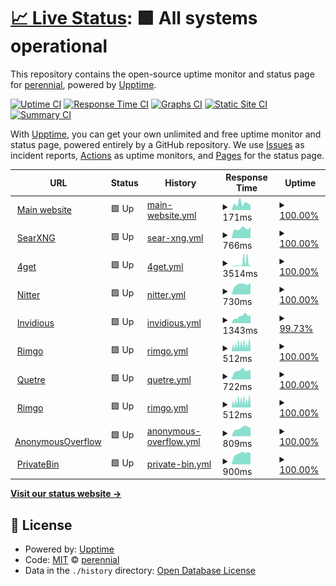 # [📈 Live Status](https://status.perennialte.ch): <!--live status--> **🟩 All systems operational**

This repository contains the open-source uptime monitor and status page for [perennial](https://perennialte.ch), powered by [Upptime](https://github.com/upptime/upptime).

[![Uptime CI](https://github.com/perennialtech/upptime/workflows/Uptime%20CI/badge.svg)](https://github.com/perennialtech/upptime/actions?query=workflow%3A%22Uptime+CI%22)
[![Response Time CI](https://github.com/perennialtech/upptime/workflows/Response%20Time%20CI/badge.svg)](https://github.com/perennialtech/upptime/actions?query=workflow%3A%22Response+Time+CI%22)
[![Graphs CI](https://github.com/perennialtech/upptime/workflows/Graphs%20CI/badge.svg)](https://github.com/perennialtech/upptime/actions?query=workflow%3A%22Graphs+CI%22)
[![Static Site CI](https://github.com/perennialtech/upptime/workflows/Static%20Site%20CI/badge.svg)](https://github.com/perennialtech/upptime/actions?query=workflow%3A%22Static+Site+CI%22)
[![Summary CI](https://github.com/perennialtech/upptime/workflows/Summary%20CI/badge.svg)](https://github.com/perennialtech/upptime/actions?query=workflow%3A%22Summary+CI%22)

With [Upptime](https://upptime.js.org), you can get your own unlimited and free uptime monitor and status page, powered entirely by a GitHub repository. We use [Issues](https://github.com/perennialtech/upptime/issues) as incident reports, [Actions](https://github.com/perennialtech/upptime/actions) as uptime monitors, and [Pages](https://status.perennialte.ch) for the status page.

<!--start: status pages-->
<!-- This summary is generated by Upptime (https://github.com/upptime/upptime) -->
<!-- Do not edit this manually, your changes will be overwritten -->
<!-- prettier-ignore -->
| URL | Status | History | Response Time | Uptime |
| --- | ------ | ------- | ------------- | ------ |
| <img alt="" src="https://icons.duckduckgo.com/ip3/perennialte.ch.ico" height="13"> [Main website](https://perennialte.ch/home) | 🟩 Up | [main-website.yml](https://github.com/perennialtech/upptime/commits/HEAD/history/main-website.yml) | <details><summary><img alt="Response time graph" src="./graphs/main-website/response-time-week.png" height="20"> 171ms</summary><br><a href="https://status.perennialte.ch/history/main-website"><img alt="Response time 301" src="https://img.shields.io/endpoint?url=https%3A%2F%2Fraw.githubusercontent.com%2Fperennialtech%2Fupptime%2FHEAD%2Fapi%2Fmain-website%2Fresponse-time.json"></a><br><a href="https://status.perennialte.ch/history/main-website"><img alt="24-hour response time 119" src="https://img.shields.io/endpoint?url=https%3A%2F%2Fraw.githubusercontent.com%2Fperennialtech%2Fupptime%2FHEAD%2Fapi%2Fmain-website%2Fresponse-time-day.json"></a><br><a href="https://status.perennialte.ch/history/main-website"><img alt="7-day response time 171" src="https://img.shields.io/endpoint?url=https%3A%2F%2Fraw.githubusercontent.com%2Fperennialtech%2Fupptime%2FHEAD%2Fapi%2Fmain-website%2Fresponse-time-week.json"></a><br><a href="https://status.perennialte.ch/history/main-website"><img alt="30-day response time 215" src="https://img.shields.io/endpoint?url=https%3A%2F%2Fraw.githubusercontent.com%2Fperennialtech%2Fupptime%2FHEAD%2Fapi%2Fmain-website%2Fresponse-time-month.json"></a><br><a href="https://status.perennialte.ch/history/main-website"><img alt="1-year response time 301" src="https://img.shields.io/endpoint?url=https%3A%2F%2Fraw.githubusercontent.com%2Fperennialtech%2Fupptime%2FHEAD%2Fapi%2Fmain-website%2Fresponse-time-year.json"></a></details> | <details><summary><a href="https://status.perennialte.ch/history/main-website">100.00%</a></summary><a href="https://status.perennialte.ch/history/main-website"><img alt="All-time uptime 100.00%" src="https://img.shields.io/endpoint?url=https%3A%2F%2Fraw.githubusercontent.com%2Fperennialtech%2Fupptime%2FHEAD%2Fapi%2Fmain-website%2Fuptime.json"></a><br><a href="https://status.perennialte.ch/history/main-website"><img alt="24-hour uptime 100.00%" src="https://img.shields.io/endpoint?url=https%3A%2F%2Fraw.githubusercontent.com%2Fperennialtech%2Fupptime%2FHEAD%2Fapi%2Fmain-website%2Fuptime-day.json"></a><br><a href="https://status.perennialte.ch/history/main-website"><img alt="7-day uptime 100.00%" src="https://img.shields.io/endpoint?url=https%3A%2F%2Fraw.githubusercontent.com%2Fperennialtech%2Fupptime%2FHEAD%2Fapi%2Fmain-website%2Fuptime-week.json"></a><br><a href="https://status.perennialte.ch/history/main-website"><img alt="30-day uptime 100.00%" src="https://img.shields.io/endpoint?url=https%3A%2F%2Fraw.githubusercontent.com%2Fperennialtech%2Fupptime%2FHEAD%2Fapi%2Fmain-website%2Fuptime-month.json"></a><br><a href="https://status.perennialte.ch/history/main-website"><img alt="1-year uptime 100.00%" src="https://img.shields.io/endpoint?url=https%3A%2F%2Fraw.githubusercontent.com%2Fperennialtech%2Fupptime%2FHEAD%2Fapi%2Fmain-website%2Fuptime-year.json"></a></details>
| <img alt="" src="https://icons.duckduckgo.com/ip3/searx.perennialte.ch.ico" height="13"> [SearXNG](https://searx.perennialte.ch) | 🟩 Up | [sear-xng.yml](https://github.com/perennialtech/upptime/commits/HEAD/history/sear-xng.yml) | <details><summary><img alt="Response time graph" src="./graphs/sear-xng/response-time-week.png" height="20"> 766ms</summary><br><a href="https://status.perennialte.ch/history/sear-xng"><img alt="Response time 723" src="https://img.shields.io/endpoint?url=https%3A%2F%2Fraw.githubusercontent.com%2Fperennialtech%2Fupptime%2FHEAD%2Fapi%2Fsear-xng%2Fresponse-time.json"></a><br><a href="https://status.perennialte.ch/history/sear-xng"><img alt="24-hour response time 779" src="https://img.shields.io/endpoint?url=https%3A%2F%2Fraw.githubusercontent.com%2Fperennialtech%2Fupptime%2FHEAD%2Fapi%2Fsear-xng%2Fresponse-time-day.json"></a><br><a href="https://status.perennialte.ch/history/sear-xng"><img alt="7-day response time 766" src="https://img.shields.io/endpoint?url=https%3A%2F%2Fraw.githubusercontent.com%2Fperennialtech%2Fupptime%2FHEAD%2Fapi%2Fsear-xng%2Fresponse-time-week.json"></a><br><a href="https://status.perennialte.ch/history/sear-xng"><img alt="30-day response time 709" src="https://img.shields.io/endpoint?url=https%3A%2F%2Fraw.githubusercontent.com%2Fperennialtech%2Fupptime%2FHEAD%2Fapi%2Fsear-xng%2Fresponse-time-month.json"></a><br><a href="https://status.perennialte.ch/history/sear-xng"><img alt="1-year response time 723" src="https://img.shields.io/endpoint?url=https%3A%2F%2Fraw.githubusercontent.com%2Fperennialtech%2Fupptime%2FHEAD%2Fapi%2Fsear-xng%2Fresponse-time-year.json"></a></details> | <details><summary><a href="https://status.perennialte.ch/history/sear-xng">100.00%</a></summary><a href="https://status.perennialte.ch/history/sear-xng"><img alt="All-time uptime 100.00%" src="https://img.shields.io/endpoint?url=https%3A%2F%2Fraw.githubusercontent.com%2Fperennialtech%2Fupptime%2FHEAD%2Fapi%2Fsear-xng%2Fuptime.json"></a><br><a href="https://status.perennialte.ch/history/sear-xng"><img alt="24-hour uptime 100.00%" src="https://img.shields.io/endpoint?url=https%3A%2F%2Fraw.githubusercontent.com%2Fperennialtech%2Fupptime%2FHEAD%2Fapi%2Fsear-xng%2Fuptime-day.json"></a><br><a href="https://status.perennialte.ch/history/sear-xng"><img alt="7-day uptime 100.00%" src="https://img.shields.io/endpoint?url=https%3A%2F%2Fraw.githubusercontent.com%2Fperennialtech%2Fupptime%2FHEAD%2Fapi%2Fsear-xng%2Fuptime-week.json"></a><br><a href="https://status.perennialte.ch/history/sear-xng"><img alt="30-day uptime 100.00%" src="https://img.shields.io/endpoint?url=https%3A%2F%2Fraw.githubusercontent.com%2Fperennialtech%2Fupptime%2FHEAD%2Fapi%2Fsear-xng%2Fuptime-month.json"></a><br><a href="https://status.perennialte.ch/history/sear-xng"><img alt="1-year uptime 100.00%" src="https://img.shields.io/endpoint?url=https%3A%2F%2Fraw.githubusercontent.com%2Fperennialtech%2Fupptime%2FHEAD%2Fapi%2Fsear-xng%2Fuptime-year.json"></a></details>
| <img alt="" src="https://icons.duckduckgo.com/ip3/4get.perennialte.ch.ico" height="13"> [4get](https://4get.perennialte.ch) | 🟩 Up | [4get.yml](https://github.com/perennialtech/upptime/commits/HEAD/history/4get.yml) | <details><summary><img alt="Response time graph" src="./graphs/4get/response-time-week.png" height="20"> 3514ms</summary><br><a href="https://status.perennialte.ch/history/4get"><img alt="Response time 1232" src="https://img.shields.io/endpoint?url=https%3A%2F%2Fraw.githubusercontent.com%2Fperennialtech%2Fupptime%2FHEAD%2Fapi%2F4get%2Fresponse-time.json"></a><br><a href="https://status.perennialte.ch/history/4get"><img alt="24-hour response time 814" src="https://img.shields.io/endpoint?url=https%3A%2F%2Fraw.githubusercontent.com%2Fperennialtech%2Fupptime%2FHEAD%2Fapi%2F4get%2Fresponse-time-day.json"></a><br><a href="https://status.perennialte.ch/history/4get"><img alt="7-day response time 3514" src="https://img.shields.io/endpoint?url=https%3A%2F%2Fraw.githubusercontent.com%2Fperennialtech%2Fupptime%2FHEAD%2Fapi%2F4get%2Fresponse-time-week.json"></a><br><a href="https://status.perennialte.ch/history/4get"><img alt="30-day response time 1556" src="https://img.shields.io/endpoint?url=https%3A%2F%2Fraw.githubusercontent.com%2Fperennialtech%2Fupptime%2FHEAD%2Fapi%2F4get%2Fresponse-time-month.json"></a><br><a href="https://status.perennialte.ch/history/4get"><img alt="1-year response time 1232" src="https://img.shields.io/endpoint?url=https%3A%2F%2Fraw.githubusercontent.com%2Fperennialtech%2Fupptime%2FHEAD%2Fapi%2F4get%2Fresponse-time-year.json"></a></details> | <details><summary><a href="https://status.perennialte.ch/history/4get">100.00%</a></summary><a href="https://status.perennialte.ch/history/4get"><img alt="All-time uptime 100.00%" src="https://img.shields.io/endpoint?url=https%3A%2F%2Fraw.githubusercontent.com%2Fperennialtech%2Fupptime%2FHEAD%2Fapi%2F4get%2Fuptime.json"></a><br><a href="https://status.perennialte.ch/history/4get"><img alt="24-hour uptime 100.00%" src="https://img.shields.io/endpoint?url=https%3A%2F%2Fraw.githubusercontent.com%2Fperennialtech%2Fupptime%2FHEAD%2Fapi%2F4get%2Fuptime-day.json"></a><br><a href="https://status.perennialte.ch/history/4get"><img alt="7-day uptime 100.00%" src="https://img.shields.io/endpoint?url=https%3A%2F%2Fraw.githubusercontent.com%2Fperennialtech%2Fupptime%2FHEAD%2Fapi%2F4get%2Fuptime-week.json"></a><br><a href="https://status.perennialte.ch/history/4get"><img alt="30-day uptime 100.00%" src="https://img.shields.io/endpoint?url=https%3A%2F%2Fraw.githubusercontent.com%2Fperennialtech%2Fupptime%2FHEAD%2Fapi%2F4get%2Fuptime-month.json"></a><br><a href="https://status.perennialte.ch/history/4get"><img alt="1-year uptime 100.00%" src="https://img.shields.io/endpoint?url=https%3A%2F%2Fraw.githubusercontent.com%2Fperennialtech%2Fupptime%2FHEAD%2Fapi%2F4get%2Fuptime-year.json"></a></details>
| <img alt="" src="https://icons.duckduckgo.com/ip3/nitter.perennialte.ch.ico" height="13"> [Nitter](https://nitter.perennialte.ch) | 🟩 Up | [nitter.yml](https://github.com/perennialtech/upptime/commits/HEAD/history/nitter.yml) | <details><summary><img alt="Response time graph" src="./graphs/nitter/response-time-week.png" height="20"> 730ms</summary><br><a href="https://status.perennialte.ch/history/nitter"><img alt="Response time 860" src="https://img.shields.io/endpoint?url=https%3A%2F%2Fraw.githubusercontent.com%2Fperennialtech%2Fupptime%2FHEAD%2Fapi%2Fnitter%2Fresponse-time.json"></a><br><a href="https://status.perennialte.ch/history/nitter"><img alt="24-hour response time 678" src="https://img.shields.io/endpoint?url=https%3A%2F%2Fraw.githubusercontent.com%2Fperennialtech%2Fupptime%2FHEAD%2Fapi%2Fnitter%2Fresponse-time-day.json"></a><br><a href="https://status.perennialte.ch/history/nitter"><img alt="7-day response time 730" src="https://img.shields.io/endpoint?url=https%3A%2F%2Fraw.githubusercontent.com%2Fperennialtech%2Fupptime%2FHEAD%2Fapi%2Fnitter%2Fresponse-time-week.json"></a><br><a href="https://status.perennialte.ch/history/nitter"><img alt="30-day response time 757" src="https://img.shields.io/endpoint?url=https%3A%2F%2Fraw.githubusercontent.com%2Fperennialtech%2Fupptime%2FHEAD%2Fapi%2Fnitter%2Fresponse-time-month.json"></a><br><a href="https://status.perennialte.ch/history/nitter"><img alt="1-year response time 860" src="https://img.shields.io/endpoint?url=https%3A%2F%2Fraw.githubusercontent.com%2Fperennialtech%2Fupptime%2FHEAD%2Fapi%2Fnitter%2Fresponse-time-year.json"></a></details> | <details><summary><a href="https://status.perennialte.ch/history/nitter">100.00%</a></summary><a href="https://status.perennialte.ch/history/nitter"><img alt="All-time uptime 99.98%" src="https://img.shields.io/endpoint?url=https%3A%2F%2Fraw.githubusercontent.com%2Fperennialtech%2Fupptime%2FHEAD%2Fapi%2Fnitter%2Fuptime.json"></a><br><a href="https://status.perennialte.ch/history/nitter"><img alt="24-hour uptime 100.00%" src="https://img.shields.io/endpoint?url=https%3A%2F%2Fraw.githubusercontent.com%2Fperennialtech%2Fupptime%2FHEAD%2Fapi%2Fnitter%2Fuptime-day.json"></a><br><a href="https://status.perennialte.ch/history/nitter"><img alt="7-day uptime 100.00%" src="https://img.shields.io/endpoint?url=https%3A%2F%2Fraw.githubusercontent.com%2Fperennialtech%2Fupptime%2FHEAD%2Fapi%2Fnitter%2Fuptime-week.json"></a><br><a href="https://status.perennialte.ch/history/nitter"><img alt="30-day uptime 100.00%" src="https://img.shields.io/endpoint?url=https%3A%2F%2Fraw.githubusercontent.com%2Fperennialtech%2Fupptime%2FHEAD%2Fapi%2Fnitter%2Fuptime-month.json"></a><br><a href="https://status.perennialte.ch/history/nitter"><img alt="1-year uptime 99.98%" src="https://img.shields.io/endpoint?url=https%3A%2F%2Fraw.githubusercontent.com%2Fperennialtech%2Fupptime%2FHEAD%2Fapi%2Fnitter%2Fuptime-year.json"></a></details>
| <img alt="" src="https://icons.duckduckgo.com/ip3/invidious.perennialte.ch.ico" height="13"> [Invidious](https://invidious.perennialte.ch) | 🟩 Up | [invidious.yml](https://github.com/perennialtech/upptime/commits/HEAD/history/invidious.yml) | <details><summary><img alt="Response time graph" src="./graphs/invidious/response-time-week.png" height="20"> 1343ms</summary><br><a href="https://status.perennialte.ch/history/invidious"><img alt="Response time 1209" src="https://img.shields.io/endpoint?url=https%3A%2F%2Fraw.githubusercontent.com%2Fperennialtech%2Fupptime%2FHEAD%2Fapi%2Finvidious%2Fresponse-time.json"></a><br><a href="https://status.perennialte.ch/history/invidious"><img alt="24-hour response time 1229" src="https://img.shields.io/endpoint?url=https%3A%2F%2Fraw.githubusercontent.com%2Fperennialtech%2Fupptime%2FHEAD%2Fapi%2Finvidious%2Fresponse-time-day.json"></a><br><a href="https://status.perennialte.ch/history/invidious"><img alt="7-day response time 1343" src="https://img.shields.io/endpoint?url=https%3A%2F%2Fraw.githubusercontent.com%2Fperennialtech%2Fupptime%2FHEAD%2Fapi%2Finvidious%2Fresponse-time-week.json"></a><br><a href="https://status.perennialte.ch/history/invidious"><img alt="30-day response time 1286" src="https://img.shields.io/endpoint?url=https%3A%2F%2Fraw.githubusercontent.com%2Fperennialtech%2Fupptime%2FHEAD%2Fapi%2Finvidious%2Fresponse-time-month.json"></a><br><a href="https://status.perennialte.ch/history/invidious"><img alt="1-year response time 1209" src="https://img.shields.io/endpoint?url=https%3A%2F%2Fraw.githubusercontent.com%2Fperennialtech%2Fupptime%2FHEAD%2Fapi%2Finvidious%2Fresponse-time-year.json"></a></details> | <details><summary><a href="https://status.perennialte.ch/history/invidious">99.73%</a></summary><a href="https://status.perennialte.ch/history/invidious"><img alt="All-time uptime 99.96%" src="https://img.shields.io/endpoint?url=https%3A%2F%2Fraw.githubusercontent.com%2Fperennialtech%2Fupptime%2FHEAD%2Fapi%2Finvidious%2Fuptime.json"></a><br><a href="https://status.perennialte.ch/history/invidious"><img alt="24-hour uptime 98.10%" src="https://img.shields.io/endpoint?url=https%3A%2F%2Fraw.githubusercontent.com%2Fperennialtech%2Fupptime%2FHEAD%2Fapi%2Finvidious%2Fuptime-day.json"></a><br><a href="https://status.perennialte.ch/history/invidious"><img alt="7-day uptime 99.73%" src="https://img.shields.io/endpoint?url=https%3A%2F%2Fraw.githubusercontent.com%2Fperennialtech%2Fupptime%2FHEAD%2Fapi%2Finvidious%2Fuptime-week.json"></a><br><a href="https://status.perennialte.ch/history/invidious"><img alt="30-day uptime 99.94%" src="https://img.shields.io/endpoint?url=https%3A%2F%2Fraw.githubusercontent.com%2Fperennialtech%2Fupptime%2FHEAD%2Fapi%2Finvidious%2Fuptime-month.json"></a><br><a href="https://status.perennialte.ch/history/invidious"><img alt="1-year uptime 99.96%" src="https://img.shields.io/endpoint?url=https%3A%2F%2Fraw.githubusercontent.com%2Fperennialtech%2Fupptime%2FHEAD%2Fapi%2Finvidious%2Fuptime-year.json"></a></details>
| <img alt="" src="https://icons.duckduckgo.com/ip3/rimgo.perennialte.ch.ico" height="13"> [Rimgo](https://rimgo.perennialte.ch) | 🟩 Up | [rimgo.yml](https://github.com/perennialtech/upptime/commits/HEAD/history/rimgo.yml) | <details><summary><img alt="Response time graph" src="./graphs/rimgo/response-time-week.png" height="20"> 512ms</summary><br><a href="https://status.perennialte.ch/history/rimgo"><img alt="Response time 545" src="https://img.shields.io/endpoint?url=https%3A%2F%2Fraw.githubusercontent.com%2Fperennialtech%2Fupptime%2FHEAD%2Fapi%2Frimgo%2Fresponse-time.json"></a><br><a href="https://status.perennialte.ch/history/rimgo"><img alt="24-hour response time 458" src="https://img.shields.io/endpoint?url=https%3A%2F%2Fraw.githubusercontent.com%2Fperennialtech%2Fupptime%2FHEAD%2Fapi%2Frimgo%2Fresponse-time-day.json"></a><br><a href="https://status.perennialte.ch/history/rimgo"><img alt="7-day response time 512" src="https://img.shields.io/endpoint?url=https%3A%2F%2Fraw.githubusercontent.com%2Fperennialtech%2Fupptime%2FHEAD%2Fapi%2Frimgo%2Fresponse-time-week.json"></a><br><a href="https://status.perennialte.ch/history/rimgo"><img alt="30-day response time 500" src="https://img.shields.io/endpoint?url=https%3A%2F%2Fraw.githubusercontent.com%2Fperennialtech%2Fupptime%2FHEAD%2Fapi%2Frimgo%2Fresponse-time-month.json"></a><br><a href="https://status.perennialte.ch/history/rimgo"><img alt="1-year response time 545" src="https://img.shields.io/endpoint?url=https%3A%2F%2Fraw.githubusercontent.com%2Fperennialtech%2Fupptime%2FHEAD%2Fapi%2Frimgo%2Fresponse-time-year.json"></a></details> | <details><summary><a href="https://status.perennialte.ch/history/rimgo">100.00%</a></summary><a href="https://status.perennialte.ch/history/rimgo"><img alt="All-time uptime 100.00%" src="https://img.shields.io/endpoint?url=https%3A%2F%2Fraw.githubusercontent.com%2Fperennialtech%2Fupptime%2FHEAD%2Fapi%2Frimgo%2Fuptime.json"></a><br><a href="https://status.perennialte.ch/history/rimgo"><img alt="24-hour uptime 100.00%" src="https://img.shields.io/endpoint?url=https%3A%2F%2Fraw.githubusercontent.com%2Fperennialtech%2Fupptime%2FHEAD%2Fapi%2Frimgo%2Fuptime-day.json"></a><br><a href="https://status.perennialte.ch/history/rimgo"><img alt="7-day uptime 100.00%" src="https://img.shields.io/endpoint?url=https%3A%2F%2Fraw.githubusercontent.com%2Fperennialtech%2Fupptime%2FHEAD%2Fapi%2Frimgo%2Fuptime-week.json"></a><br><a href="https://status.perennialte.ch/history/rimgo"><img alt="30-day uptime 100.00%" src="https://img.shields.io/endpoint?url=https%3A%2F%2Fraw.githubusercontent.com%2Fperennialtech%2Fupptime%2FHEAD%2Fapi%2Frimgo%2Fuptime-month.json"></a><br><a href="https://status.perennialte.ch/history/rimgo"><img alt="1-year uptime 100.00%" src="https://img.shields.io/endpoint?url=https%3A%2F%2Fraw.githubusercontent.com%2Fperennialtech%2Fupptime%2FHEAD%2Fapi%2Frimgo%2Fuptime-year.json"></a></details>
| <img alt="" src="https://icons.duckduckgo.com/ip3/quetre.perennialte.ch.ico" height="13"> [Quetre](https://quetre.perennialte.ch) | 🟩 Up | [quetre.yml](https://github.com/perennialtech/upptime/commits/HEAD/history/quetre.yml) | <details><summary><img alt="Response time graph" src="./graphs/quetre/response-time-week.png" height="20"> 722ms</summary><br><a href="https://status.perennialte.ch/history/quetre"><img alt="Response time 786" src="https://img.shields.io/endpoint?url=https%3A%2F%2Fraw.githubusercontent.com%2Fperennialtech%2Fupptime%2FHEAD%2Fapi%2Fquetre%2Fresponse-time.json"></a><br><a href="https://status.perennialte.ch/history/quetre"><img alt="24-hour response time 675" src="https://img.shields.io/endpoint?url=https%3A%2F%2Fraw.githubusercontent.com%2Fperennialtech%2Fupptime%2FHEAD%2Fapi%2Fquetre%2Fresponse-time-day.json"></a><br><a href="https://status.perennialte.ch/history/quetre"><img alt="7-day response time 722" src="https://img.shields.io/endpoint?url=https%3A%2F%2Fraw.githubusercontent.com%2Fperennialtech%2Fupptime%2FHEAD%2Fapi%2Fquetre%2Fresponse-time-week.json"></a><br><a href="https://status.perennialte.ch/history/quetre"><img alt="30-day response time 752" src="https://img.shields.io/endpoint?url=https%3A%2F%2Fraw.githubusercontent.com%2Fperennialtech%2Fupptime%2FHEAD%2Fapi%2Fquetre%2Fresponse-time-month.json"></a><br><a href="https://status.perennialte.ch/history/quetre"><img alt="1-year response time 786" src="https://img.shields.io/endpoint?url=https%3A%2F%2Fraw.githubusercontent.com%2Fperennialtech%2Fupptime%2FHEAD%2Fapi%2Fquetre%2Fresponse-time-year.json"></a></details> | <details><summary><a href="https://status.perennialte.ch/history/quetre">100.00%</a></summary><a href="https://status.perennialte.ch/history/quetre"><img alt="All-time uptime 99.97%" src="https://img.shields.io/endpoint?url=https%3A%2F%2Fraw.githubusercontent.com%2Fperennialtech%2Fupptime%2FHEAD%2Fapi%2Fquetre%2Fuptime.json"></a><br><a href="https://status.perennialte.ch/history/quetre"><img alt="24-hour uptime 100.00%" src="https://img.shields.io/endpoint?url=https%3A%2F%2Fraw.githubusercontent.com%2Fperennialtech%2Fupptime%2FHEAD%2Fapi%2Fquetre%2Fuptime-day.json"></a><br><a href="https://status.perennialte.ch/history/quetre"><img alt="7-day uptime 100.00%" src="https://img.shields.io/endpoint?url=https%3A%2F%2Fraw.githubusercontent.com%2Fperennialtech%2Fupptime%2FHEAD%2Fapi%2Fquetre%2Fuptime-week.json"></a><br><a href="https://status.perennialte.ch/history/quetre"><img alt="30-day uptime 100.00%" src="https://img.shields.io/endpoint?url=https%3A%2F%2Fraw.githubusercontent.com%2Fperennialtech%2Fupptime%2FHEAD%2Fapi%2Fquetre%2Fuptime-month.json"></a><br><a href="https://status.perennialte.ch/history/quetre"><img alt="1-year uptime 99.97%" src="https://img.shields.io/endpoint?url=https%3A%2F%2Fraw.githubusercontent.com%2Fperennialtech%2Fupptime%2FHEAD%2Fapi%2Fquetre%2Fuptime-year.json"></a></details>
| <img alt="" src="https://icons.duckduckgo.com/ip3/rimgo.perennialte.ch.ico" height="13"> [Rimgo](https://rimgo.perennialte.ch) | 🟩 Up | [rimgo.yml](https://github.com/perennialtech/upptime/commits/HEAD/history/rimgo.yml) | <details><summary><img alt="Response time graph" src="./graphs/rimgo/response-time-week.png" height="20"> 512ms</summary><br><a href="https://status.perennialte.ch/history/rimgo"><img alt="Response time 545" src="https://img.shields.io/endpoint?url=https%3A%2F%2Fraw.githubusercontent.com%2Fperennialtech%2Fupptime%2FHEAD%2Fapi%2Frimgo%2Fresponse-time.json"></a><br><a href="https://status.perennialte.ch/history/rimgo"><img alt="24-hour response time 458" src="https://img.shields.io/endpoint?url=https%3A%2F%2Fraw.githubusercontent.com%2Fperennialtech%2Fupptime%2FHEAD%2Fapi%2Frimgo%2Fresponse-time-day.json"></a><br><a href="https://status.perennialte.ch/history/rimgo"><img alt="7-day response time 512" src="https://img.shields.io/endpoint?url=https%3A%2F%2Fraw.githubusercontent.com%2Fperennialtech%2Fupptime%2FHEAD%2Fapi%2Frimgo%2Fresponse-time-week.json"></a><br><a href="https://status.perennialte.ch/history/rimgo"><img alt="30-day response time 500" src="https://img.shields.io/endpoint?url=https%3A%2F%2Fraw.githubusercontent.com%2Fperennialtech%2Fupptime%2FHEAD%2Fapi%2Frimgo%2Fresponse-time-month.json"></a><br><a href="https://status.perennialte.ch/history/rimgo"><img alt="1-year response time 545" src="https://img.shields.io/endpoint?url=https%3A%2F%2Fraw.githubusercontent.com%2Fperennialtech%2Fupptime%2FHEAD%2Fapi%2Frimgo%2Fresponse-time-year.json"></a></details> | <details><summary><a href="https://status.perennialte.ch/history/rimgo">100.00%</a></summary><a href="https://status.perennialte.ch/history/rimgo"><img alt="All-time uptime 100.00%" src="https://img.shields.io/endpoint?url=https%3A%2F%2Fraw.githubusercontent.com%2Fperennialtech%2Fupptime%2FHEAD%2Fapi%2Frimgo%2Fuptime.json"></a><br><a href="https://status.perennialte.ch/history/rimgo"><img alt="24-hour uptime 100.00%" src="https://img.shields.io/endpoint?url=https%3A%2F%2Fraw.githubusercontent.com%2Fperennialtech%2Fupptime%2FHEAD%2Fapi%2Frimgo%2Fuptime-day.json"></a><br><a href="https://status.perennialte.ch/history/rimgo"><img alt="7-day uptime 100.00%" src="https://img.shields.io/endpoint?url=https%3A%2F%2Fraw.githubusercontent.com%2Fperennialtech%2Fupptime%2FHEAD%2Fapi%2Frimgo%2Fuptime-week.json"></a><br><a href="https://status.perennialte.ch/history/rimgo"><img alt="30-day uptime 100.00%" src="https://img.shields.io/endpoint?url=https%3A%2F%2Fraw.githubusercontent.com%2Fperennialtech%2Fupptime%2FHEAD%2Fapi%2Frimgo%2Fuptime-month.json"></a><br><a href="https://status.perennialte.ch/history/rimgo"><img alt="1-year uptime 100.00%" src="https://img.shields.io/endpoint?url=https%3A%2F%2Fraw.githubusercontent.com%2Fperennialtech%2Fupptime%2FHEAD%2Fapi%2Frimgo%2Fuptime-year.json"></a></details>
| <img alt="" src="https://icons.duckduckgo.com/ip3/overflow.perennialte.ch.ico" height="13"> [AnonymousOverflow](https://overflow.perennialte.ch) | 🟩 Up | [anonymous-overflow.yml](https://github.com/perennialtech/upptime/commits/HEAD/history/anonymous-overflow.yml) | <details><summary><img alt="Response time graph" src="./graphs/anonymous-overflow/response-time-week.png" height="20"> 809ms</summary><br><a href="https://status.perennialte.ch/history/anonymous-overflow"><img alt="Response time 804" src="https://img.shields.io/endpoint?url=https%3A%2F%2Fraw.githubusercontent.com%2Fperennialtech%2Fupptime%2FHEAD%2Fapi%2Fanonymous-overflow%2Fresponse-time.json"></a><br><a href="https://status.perennialte.ch/history/anonymous-overflow"><img alt="24-hour response time 793" src="https://img.shields.io/endpoint?url=https%3A%2F%2Fraw.githubusercontent.com%2Fperennialtech%2Fupptime%2FHEAD%2Fapi%2Fanonymous-overflow%2Fresponse-time-day.json"></a><br><a href="https://status.perennialte.ch/history/anonymous-overflow"><img alt="7-day response time 809" src="https://img.shields.io/endpoint?url=https%3A%2F%2Fraw.githubusercontent.com%2Fperennialtech%2Fupptime%2FHEAD%2Fapi%2Fanonymous-overflow%2Fresponse-time-week.json"></a><br><a href="https://status.perennialte.ch/history/anonymous-overflow"><img alt="30-day response time 754" src="https://img.shields.io/endpoint?url=https%3A%2F%2Fraw.githubusercontent.com%2Fperennialtech%2Fupptime%2FHEAD%2Fapi%2Fanonymous-overflow%2Fresponse-time-month.json"></a><br><a href="https://status.perennialte.ch/history/anonymous-overflow"><img alt="1-year response time 804" src="https://img.shields.io/endpoint?url=https%3A%2F%2Fraw.githubusercontent.com%2Fperennialtech%2Fupptime%2FHEAD%2Fapi%2Fanonymous-overflow%2Fresponse-time-year.json"></a></details> | <details><summary><a href="https://status.perennialte.ch/history/anonymous-overflow">100.00%</a></summary><a href="https://status.perennialte.ch/history/anonymous-overflow"><img alt="All-time uptime 100.00%" src="https://img.shields.io/endpoint?url=https%3A%2F%2Fraw.githubusercontent.com%2Fperennialtech%2Fupptime%2FHEAD%2Fapi%2Fanonymous-overflow%2Fuptime.json"></a><br><a href="https://status.perennialte.ch/history/anonymous-overflow"><img alt="24-hour uptime 100.00%" src="https://img.shields.io/endpoint?url=https%3A%2F%2Fraw.githubusercontent.com%2Fperennialtech%2Fupptime%2FHEAD%2Fapi%2Fanonymous-overflow%2Fuptime-day.json"></a><br><a href="https://status.perennialte.ch/history/anonymous-overflow"><img alt="7-day uptime 100.00%" src="https://img.shields.io/endpoint?url=https%3A%2F%2Fraw.githubusercontent.com%2Fperennialtech%2Fupptime%2FHEAD%2Fapi%2Fanonymous-overflow%2Fuptime-week.json"></a><br><a href="https://status.perennialte.ch/history/anonymous-overflow"><img alt="30-day uptime 100.00%" src="https://img.shields.io/endpoint?url=https%3A%2F%2Fraw.githubusercontent.com%2Fperennialtech%2Fupptime%2FHEAD%2Fapi%2Fanonymous-overflow%2Fuptime-month.json"></a><br><a href="https://status.perennialte.ch/history/anonymous-overflow"><img alt="1-year uptime 100.00%" src="https://img.shields.io/endpoint?url=https%3A%2F%2Fraw.githubusercontent.com%2Fperennialtech%2Fupptime%2FHEAD%2Fapi%2Fanonymous-overflow%2Fuptime-year.json"></a></details>
| <img alt="" src="https://icons.duckduckgo.com/ip3/privatebin.perennialte.ch.ico" height="13"> [PrivateBin](https://privatebin.perennialte.ch) | 🟩 Up | [private-bin.yml](https://github.com/perennialtech/upptime/commits/HEAD/history/private-bin.yml) | <details><summary><img alt="Response time graph" src="./graphs/private-bin/response-time-week.png" height="20"> 900ms</summary><br><a href="https://status.perennialte.ch/history/private-bin"><img alt="Response time 804" src="https://img.shields.io/endpoint?url=https%3A%2F%2Fraw.githubusercontent.com%2Fperennialtech%2Fupptime%2FHEAD%2Fapi%2Fprivate-bin%2Fresponse-time.json"></a><br><a href="https://status.perennialte.ch/history/private-bin"><img alt="24-hour response time 900" src="https://img.shields.io/endpoint?url=https%3A%2F%2Fraw.githubusercontent.com%2Fperennialtech%2Fupptime%2FHEAD%2Fapi%2Fprivate-bin%2Fresponse-time-day.json"></a><br><a href="https://status.perennialte.ch/history/private-bin"><img alt="7-day response time 900" src="https://img.shields.io/endpoint?url=https%3A%2F%2Fraw.githubusercontent.com%2Fperennialtech%2Fupptime%2FHEAD%2Fapi%2Fprivate-bin%2Fresponse-time-week.json"></a><br><a href="https://status.perennialte.ch/history/private-bin"><img alt="30-day response time 820" src="https://img.shields.io/endpoint?url=https%3A%2F%2Fraw.githubusercontent.com%2Fperennialtech%2Fupptime%2FHEAD%2Fapi%2Fprivate-bin%2Fresponse-time-month.json"></a><br><a href="https://status.perennialte.ch/history/private-bin"><img alt="1-year response time 804" src="https://img.shields.io/endpoint?url=https%3A%2F%2Fraw.githubusercontent.com%2Fperennialtech%2Fupptime%2FHEAD%2Fapi%2Fprivate-bin%2Fresponse-time-year.json"></a></details> | <details><summary><a href="https://status.perennialte.ch/history/private-bin">100.00%</a></summary><a href="https://status.perennialte.ch/history/private-bin"><img alt="All-time uptime 100.00%" src="https://img.shields.io/endpoint?url=https%3A%2F%2Fraw.githubusercontent.com%2Fperennialtech%2Fupptime%2FHEAD%2Fapi%2Fprivate-bin%2Fuptime.json"></a><br><a href="https://status.perennialte.ch/history/private-bin"><img alt="24-hour uptime 100.00%" src="https://img.shields.io/endpoint?url=https%3A%2F%2Fraw.githubusercontent.com%2Fperennialtech%2Fupptime%2FHEAD%2Fapi%2Fprivate-bin%2Fuptime-day.json"></a><br><a href="https://status.perennialte.ch/history/private-bin"><img alt="7-day uptime 100.00%" src="https://img.shields.io/endpoint?url=https%3A%2F%2Fraw.githubusercontent.com%2Fperennialtech%2Fupptime%2FHEAD%2Fapi%2Fprivate-bin%2Fuptime-week.json"></a><br><a href="https://status.perennialte.ch/history/private-bin"><img alt="30-day uptime 100.00%" src="https://img.shields.io/endpoint?url=https%3A%2F%2Fraw.githubusercontent.com%2Fperennialtech%2Fupptime%2FHEAD%2Fapi%2Fprivate-bin%2Fuptime-month.json"></a><br><a href="https://status.perennialte.ch/history/private-bin"><img alt="1-year uptime 100.00%" src="https://img.shields.io/endpoint?url=https%3A%2F%2Fraw.githubusercontent.com%2Fperennialtech%2Fupptime%2FHEAD%2Fapi%2Fprivate-bin%2Fuptime-year.json"></a></details>

<!--end: status pages-->

[**Visit our status website →**](https://status.perennialte.ch)

## 📄 License

- Powered by: [Upptime](https://github.com/upptime/upptime)
- Code: [MIT](./LICENSE) © [perennial](https://perennialte.ch)
- Data in the `./history` directory: [Open Database License](https://opendatacommons.org/licenses/odbl/1-0/)
